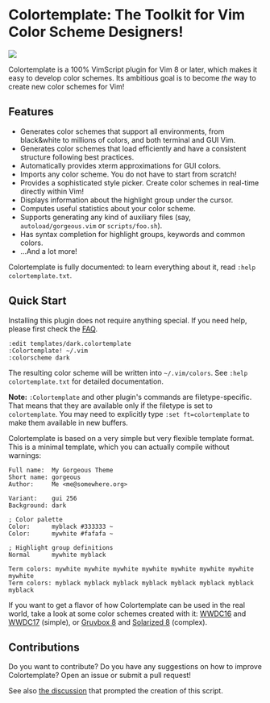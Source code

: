 # Colortemplate: The Toolkit for Vim Color Scheme Designers!

![](https://raw.github.com/lifepillar/Resources/master/colortemplate/colortemplate-v2.png)

Colortemplate is a 100% VimScript plugin for Vim 8 or later, which makes it easy
to develop color schemes. Its ambitious goal is to become *the* way to create
new color schemes for Vim!

## Features

- Generates color schemes that support all environments, from black&white to
  millions of colors, and both terminal and GUI Vim.
- Generates color schemes that load efficiently and have a consistent structure
  following best practices.
- Automatically provides xterm approximations for GUI colors.
- Imports any color scheme. You do not have to start from scratch!
- Provides a sophisticated style picker. Create color schemes in real-time
  directly within Vim!
- Displays information about the highlight group under the cursor.
- Computes useful statistics about your color scheme.
- Supports generating any kind of auxiliary files (say,
  `autoload/gorgeous.vim` or `scripts/foo.sh`).
- Has syntax completion for highlight groups, keywords and common colors.
- …And a lot more!

Colortemplate is fully documented: to learn everything about it, read `:help
colortemplate.txt`.

## Quick Start

Installing this plugin does not require anything special. If you need help,
please first check the
[FAQ](https://github.com/lifepillar/vim-colortemplate/wiki/FAQs).

```vim
:edit templates/dark.colortemplate
:Colortemplate! ~/.vim
:colorscheme dark
```

The resulting color scheme will be written into `~/.vim/colors`. See `:help
colortemplate.txt` for detailed documentation.

**Note:** `:Colortemplate` and other plugin's commands are filetype-specific. That
means that they are available only if the filetype is set to `colortemplate`.
You may need to explicitly type `:set ft=colortemplate` to make them available
in new buffers.

Colortemplate is based on a very simple but very flexible template format.
This is a minimal template, which you can actually compile without warnings:

```
Full name:  My Gorgeous Theme
Short name: gorgeous
Author:     Me <me@somewhere.org>

Variant:    gui 256
Background: dark

; Color palette
Color:      myblack #333333 ~
Color:      mywhite #fafafa ~

; Highlight group definitions
Normal      mywhite myblack

Term colors: mywhite mywhite mywhite mywhite mywhite mywhite mywhite mywhite
Term colors: myblack myblack myblack myblack myblack myblack myblack myblack
```

If you want to get a flavor of how Colortemplate can be used in the real world,
take a look at some color schemes created with it:
[WWDC16](https://github.com/lifepillar/vim-wwdc16-theme) and
[WWDC17](https://github.com/lifepillar/vim-wwdc17-theme) (simple), or
[Gruvbox 8](https://github.com/lifepillar/vim-gruvbox8) and
[Solarized 8](https://github.com/lifepillar/vim-solarized8) (complex).


## Contributions

Do you want to contribute? Do you have any suggestions on how to improve
Colortemplate? Open an issue or submit a pull request!

See also [the discussion](https://github.com/vim/vim/issues/1665) that prompted
the creation of this script.

